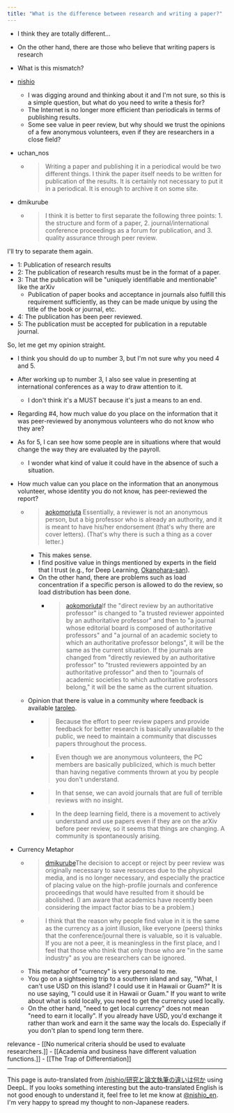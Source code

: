 ```yaml
---
title: "What is the difference between research and writing a paper?"
---
```


- I think they are totally different...
- On the other hand, there are those who believe that writing papers is research
- What is this mismatch?

- [nishio](https://twitter.com/nishio/status/957230872410734593)
    - I was digging around and thinking about it and I'm not sure, so this is a simple question, but what do you need to write a thesis for?
    - The Internet is no longer more efficient than periodicals in terms of publishing results.
    - Some see value in peer review, but why should we trust the opinions of a few anonymous volunteers, even if they are researchers in a close field?
- uchan_nos
    - > Writing a paper and publishing it in a periodical would be two different things. I think the paper itself needs to be written for publication of the results. It is certainly not necessary to put it in a periodical. It is enough to archive it on some site.
- dmikurube
    - > I think it is better to first separate the following three points: 1. the structure and form of a paper, 2. journal/international conference proceedings as a forum for publication, and 3. quality assurance through peer review.

I'll try to separate them again.
- 1: Publication of research results
- 2: The publication of research results must be in the format of a paper.
- 3: That the publication will be "uniquely identifiable and mentionable" like the arXiv
    - Publication of paper books and acceptance in journals also fulfill this requirement sufficiently, as they can be made unique by using the title of the book or journal, etc.
- 4: The publication has been peer reviewed.
- 5: The publication must be accepted for publication in a reputable journal.

So, let me get my opinion straight.
- I think you should do up to number 3, but I'm not sure why you need 4 and 5.
- After working up to number 3, I also see value in presenting at international conferences as a way to draw attention to it.
    - I don't think it's a MUST because it's just a means to an end.
- Regarding #4, how much value do you place on the information that it was peer-reviewed by anonymous volunteers who do not know who they are?
- As for 5, I can see how some people are in situations where that would change the way they are evaluated by the payroll.
    - I wonder what kind of value it could have in the absence of such a situation.

- How much value can you place on the information that an anonymous volunteer, whose identity you do not know, has peer-reviewed the report?
    - > [aokomoriuta](https://twitter.com/aokomoriuta/status/957237860440072197) Essentially, a reviewer is not an anonymous person, but a big professor who is already an authority, and it is meant to have his/her endorsement (that's why there are cover letters). (That's why there is such a thing as a cover letter.)
        - This makes sense.
        - I find positive value in things mentioned by experts in the field that I trust (e.g., for Deep Learning, [Okanohara-san](https://twitter.com/hillbig)).
        - On the other hand, there are problems such as load concentration if a specific person is allowed to do the review, so load distribution has been done.
            - > [aokomoriuta](https://twitter.com/aokomoriuta/status/957409521323753472)If the "direct review by an authoritative professor" is changed to "a trusted reviewer appointed by an authoritative professor" and then to "a journal whose editorial board is composed of authoritative professors" and "a journal of an academic society to which an authoritative professor belongs", it will be the same as the current situation. If the journals are changed from "directly reviewed by an authoritative professor" to "trusted reviewers appointed by an authoritative professor" and then to "journals of academic societies to which authoritative professors belong," it will be the same as the current situation.
    - Opinion that there is value in a community where feedback is available [taroleo](https://twitter.com/taroleo/status/957320913220861953).
        - > Because the effort to peer review papers and provide feedback for better research is basically unavailable to the public, we need to maintain a community that discusses papers throughout the process.
        - > Even though we are anonymous volunteers, the PC members are basically publicized, which is much better than having negative comments thrown at you by people you don't understand.
        - > In that sense, we can avoid journals that are full of terrible reviews with no insight.
        - > In the deep learning field, there is a movement to actively understand and use papers even if they are on the arXiv before peer review, so it seems that things are changing. A community is spontaneously arising.

- Currency Metaphor
    - > [dmikurube](https://twitter.com/dmikurube/status/957299194649133056)The decision to accept or reject by peer review was originally necessary to save resources due to the physical media, and is no longer necessary, and especially the practice of placing value on the high-profile journals and conference proceedings that would have resulted from it should be abolished. (I am aware that academics have recently been considering the impact factor bias to be a problem.)
    - > I think that the reason why people find value in it is the same as the currency as a joint illusion, like everyone (peers) thinks that the conference/journal there is valuable, so it is valuable. If you are not a peer, it is meaningless in the first place, and I feel that those who think that only those who are "in the same industry" as you are researchers can be ignored.
    - This metaphor of "currency" is very personal to me.
    - You go on a sightseeing trip to a southern island and say, "What, I can't use USD on this island? I could use it in Hawaii or Guam?" It is no use saying, "I could use it in Hawaii or Guam." If you want to write about what is sold locally, you need to get the currency used locally.
    - On the other hand, "need to get local currency" does not mean "need to earn it locally". If you already have USD, you'd exchange it rather than work and earn it the same way the locals do. Especially if you don't plan to spend long term there.

relevance
    - [[No numerical criteria should be used to evaluate researchers.]]
    - [[Academia and business have different valuation functions.]]
    - [[The Trap of Differentiation]]

---
This page is auto-translated from [/nishio/研究と論文執筆の違いは何か](https://scrapbox.io/nishio/研究と論文執筆の違いは何か) using DeepL. If you looks something interesting but the auto-translated English is not good enough to understand it, feel free to let me know at [@nishio_en](https://twitter.com/nishio_en). I'm very happy to spread my thought to non-Japanese readers.